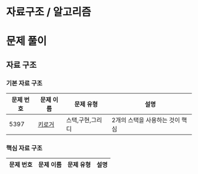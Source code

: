 # 자료구조 / 알고리즘

# 문제 풀이 

## 자료 구조

### 기본 자료 구조


| 문제 번호 | 문제 이름                                                                                        | 문제 유형   | 설명 |
|-------|----------------------------------------------------------------------------------------------|---------|----|
| 5397  | [키로거](https://github.com/MeteorLee/algorithm/blob/main/강의/문제풀이/c1자료구조/기본/p5397키로거/Answer.md) |스택,구현,그리디| 2개의 스택을 사용하는 것이 핵심|

### 핵심 자료 구조


| 문제 번호 | 문제 이름 | 문제 유형   | 설명 |
|-------|-------|---------|----|